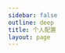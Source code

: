 ```yaml
---
sidebar: false
outline: deep
title: 个人配置
layout: page
---
```


<base-index :title="$frontmatter.title "/>
